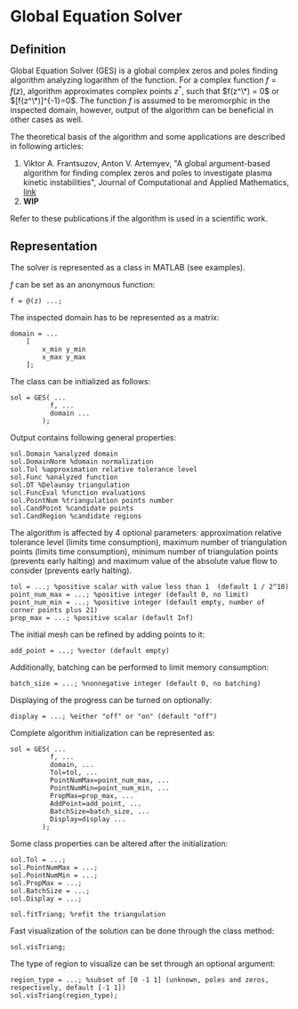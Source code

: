 # Global Equation Solver

## Definition

Global Equation Solver (GES) is a global complex zeros and poles finding algorithm analyzing logarithm of the function. For a complex function $f = f(z)$, algorithm approximates complex points $z^*$, such that $f(z^\*) = 0$ or $[f(z^\*)]^{-1}=0$. The function $f$ is assumed to be meromorphic in the inspected domain, however, output of the algorithm can be beneficial in other cases as well.

The theoretical basis of the algorithm and some applications are described in following articles:
1. Viktor A. Frantsuzov, Anton V. Artemyev, "A global argument-based algorithm for finding complex zeros and poles to investigate plasma kinetic instabilities", Journal of Computational and Applied Mathematics, [link](http://dx.doi.org/10.1016/j.cam.2024.116217)
2. **WIP**

Refer to these publications if the algorithm is used in a scientific work.

## Representation

The solver is represented as a class in MATLAB (see examples).

$f$ can be set as an anonymous function:
```
f = @(z) ...;
```

The inspected domain has to be represented as a matrix:
```
domain = ...
    [
        x_min y_min
        x_max y_max
    ];
```

The class can be initialized as follows:
```
sol = GES( ...
          f, ...
          domain ...
        );
```

Output contains following general properties:
```
sol.Domain %analyzed domain
sol.DomainNorm %domain normalization
sol.Tol %approximation relative tolerance level
sol.Func %analyzed function
sol.DT %Delaunay triangulation
sol.FuncEval %function evaluations
sol.PointNum %triangulation points number
sol.CandPoint %candidate points
sol.CandRegion %candidate regions
```

The algorithm is affected by 4 optional parameters: approximation relative tolerance level (limits time consumption), maximum number of triangulation points (limits time consumption), minimum number of triangulation points (prevents early halting) and maximum value of the absolute value flow to consider (prevents early halting).
```
tol = ...; %positive scalar with value less than 1  (default 1 / 2^10)
point_num_max = ...; %positive integer (default 0, no limit)
point_num_min = ...; %positive integer (default empty, number of corner points plus 21)
prop_max = ...; %positive scalar (default Inf)
```

The initial mesh can be refined by adding points to it:
```
add_point = ...; %vector (default empty)
```

Additionally, batching can be performed to limit memory consumption:
```
batch_size = ...; %nonnegative integer (default 0, no batching)
```

Displaying of the progress can be turned on optionally:
```
display = ...; %either "off" or "on" (default "off")
```

Complete algorithm initialization can be represented as:
```
sol = GES( ...
          f, ...
          domain, ...
          Tol=tol, ...
          PointNumMax=point_num_max, ...
          PointNumMin=point_num_min, ...
          PropMax=prop_max, ...
          AddPoint=add_point, ...
          BatchSize=batch_size, ...
          Display=display ...
        );
```

Some class properties can be altered after the initialization:
```
sol.Tol = ...;
sol.PointNumMax = ...;
sol.PointNumMin = ...;
sol.PropMax = ...;
sol.BatchSize = ...;
sol.Display = ...;

sol.fitTriang; %refit the triangulation
```

Fast visualization of the solution can be done through the class method:
```
sol.visTriang;
```

The type of region to visualize can be set through an optional argument:
```
region_type = ...; %subset of [0 -1 1] (unknown, poles and zeros, respectively, default [-1 1])
sol.visTriang(region_type);
```


